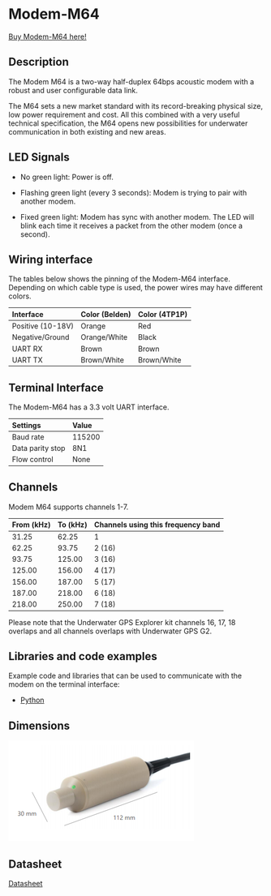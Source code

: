 # Modem-M64

[Buy Modem-M64 here!](https://store.waterlinked.com/product/modem-m64/)

## Description

The Modem M64 is a two-way half-duplex 64bps acoustic modem with a robust and user configurable data link.

The M64 sets a new market standard with its record-breaking physical size, low power requirement and cost. All this combined with a very useful technical specification, the M64 opens new possibilities for underwater communication in both existing and new areas.

## LED Signals

* No green light: Power is off.

* Flashing green light (every 3 seconds): Modem is trying to pair with another modem.

* Fixed green light: Modem has sync with another modem. The LED will blink each time it receives a packet from the other modem (once a second).


## Wiring interface

The tables below shows the pinning of the Modem-M64 interface. Depending on which cable type is used, the power wires may have different colors.

| Interface           | Color (Belden) | Color (4TP1P) |
| :------------------ | :------------- | :------------ |
| Positive (10-18V)   | Orange         | Red |
| Negative/Ground     | Orange/White   | Black |
| UART RX             | Brown          | Brown |
| UART TX             | Brown/White    | Brown/White |

## Terminal Interface

The Modem-M64 has a 3.3 volt UART interface.

| Settings           | Value |
| :------------------ | :-- |
| Baud rate | 115200  |
| Data parity stop | 8N1   |
| Flow control | None  |

## Channels

Modem M64 supports channels 1-7.

| From (kHz) | To (kHz) | Channels using this frequency band |
|-------|------|------|
| 31.25 | 62.25 | 1 |
| 62.25 | 93.75 | 2 (16) |
| 93.75 | 125.00 | 3 (16) |
| 125.00 | 156.00 |  4 (17) |
| 156.00 | 187.00 | 5 (17) |
| 187.00 | 218.00 | 6 (18) |
| 218.00 | 250.00 | 7 (18) |

Please note that the Underwater GPS Explorer kit channels 16, 17, 18 overlaps and all channels overlaps with Underwater GPS G2.

## Libraries and code examples

Example code and libraries that can be used to communicate with the modem on the terminal interface:

* [Python](https://github.com/waterlinked/modem-python)

## Dimensions

![modem_m64_dimensions](../img/modem_m64_dimensions.png)

## Datasheet

[Datasheet](https://store.waterlinked.com/datasheets/modem-m64/)


